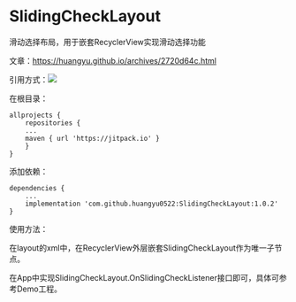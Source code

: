 # SlidingCheckLayout
滑动选择布局，用于嵌套RecyclerView实现滑动选择功能

文章：https://huangyu.github.io/archives/2720d64c.html

引用方式：[![](https://jitpack.io/v/huangyu0522/SlidingCheckLayout.svg)](https://jitpack.io/#huangyu0522/SlidingCheckLayout)

在根目录：

```
allprojects {
    repositories {
	...
	maven { url 'https://jitpack.io' }
    }
}
```

添加依赖：
```
dependencies {
    ...
    implementation 'com.github.huangyu0522:SlidingCheckLayout:1.0.2'
}
```

使用方法：

在layout的xml中，在RecyclerView外层嵌套SlidingCheckLayout作为唯一子节点。

在App中实现SlidingCheckLayout.OnSlidingCheckListener接口即可，具体可参考Demo工程。
